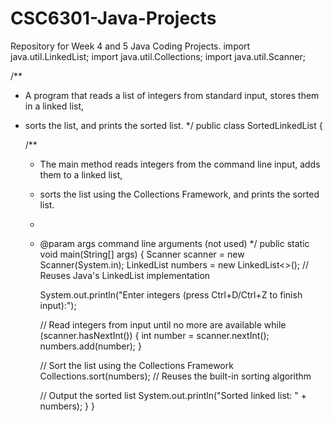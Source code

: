 # CSC6301-Java-Projects
Repository for Week 4 and 5 Java Coding Projects.
import java.util.LinkedList;
import java.util.Collections;
import java.util.Scanner;

/**
 * A program that reads a list of integers from standard input, stores them in a linked list,
 * sorts the list, and prints the sorted list.
 */
public class SortedLinkedList {

    /**
     * The main method reads integers from the command line input, adds them to a linked list,
     * sorts the list using the Collections Framework, and prints the sorted list.
     *
     * @param args command line arguments (not used)
     */
    public static void main(String[] args) {
        Scanner scanner = new Scanner(System.in);
        LinkedList<Integer> numbers = new LinkedList<>(); // Reuses Java's LinkedList implementation

        System.out.println("Enter integers (press Ctrl+D/Ctrl+Z to finish input):");

        // Read integers from input until no more are available
        while (scanner.hasNextInt()) {
            int number = scanner.nextInt();
            numbers.add(number);
        }

        // Sort the list using the Collections Framework
        Collections.sort(numbers); // Reuses the built-in sorting algorithm

        // Output the sorted list
        System.out.println("Sorted linked list: " + numbers);
    }
}
